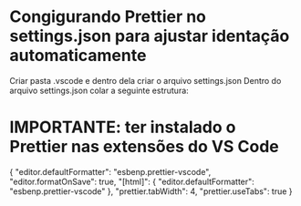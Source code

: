 # Congigurando Prettier no settings.json para ajustar identação automaticamente

Criar pasta .vscode e dentro dela criar o arquivo settings.json
Dentro do arquivo settings.json colar a seguinte estrutura:

# IMPORTANTE: ter instalado o Prettier nas extensões do VS Code

{
​"editor.defaultFormatter": "esbenp.prettier-vscode",
"editor.formatOnSave": true,
"[html]": {
"editor.defaultFormatter": "esbenp.prettier-vscode"
},
"prettier.tabWidth": 4,
"prettier.useTabs": true
}
